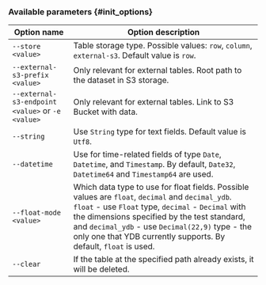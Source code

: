 ### Available parameters {#init_options}

Option name | Option description
---|---
`--store <value>` | Table storage type. Possible values: `row`, `column`, `external-s3`. Default value is `row`.
`--external-s3-prefix <value>` | Only relevant for external tables. Root path to the dataset in S3 storage.
`--external-s3-endpoint <value>` or `-e <value>` | Only relevant for external tables. Link to S3 Bucket with data.
`--string` | Use `String` type for text fields. Default value is `Utf8`.
`--datetime` | Use for time-related fields of type `Date`, `Datetime`, and `Timestamp`. By default, `Date32`, `Datetime64` and `Timestamp64` are used.
`--float-mode <value>` | Which data type to use for float fields. Possible values ​​are `float`, `decimal` and `decimal_ydb`. `float` - use `Float` type, `decimal` - `Decimal` with the dimensions specified by the test standard, and `decimal_ydb` - use `Decimal(22,9)` type - the only one that YDB currently supports. By default, `float` is used.
`--clear` | If the table at the specified path already exists, it will be deleted.
